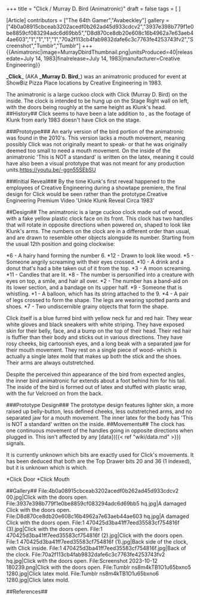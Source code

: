 +++
title = "Click / Murray D. Bird (Animatronic)"
draft = false
tags = [ ]

[Article]
contributors = ["The 64th Gamer","Avabeckley"]
gallery = ["4b0a08915cbceab3202acedf0b262ad45d933cdcv2","3937e398b779f1e0be8859cf083294adc6d69bb5","D8d870ce8db20e608c16b4962a7e63aeb44ae603","1","1","1","1","70a2f113cb4fab9832dafe6c3c7763fe4253743fv2","Screenshot","Tumblr","Tumblr"]
+++
{{Animatronic|image=MurrayDbirdThumbnail.png|unitsProduced=40|releasedate=July 14, 1983|finalrelease=July 14, 1983|manufacturer=Creative Engineering}}

**_Click**_ (AKA **_Murray D. Bird**_) was an animatronic produced for  event at ShowBiz Pizza Place locations by Creative Engineering in 1983.

The animatronic is a large cuckoo clock with Click (Murray D. Bird) on the inside. The clock is intended to be hung up on the Stage Right wall on  left, with the doors being roughly at the same height as Klunk's head.
##History##
Click seems to have been a late addition to , as the  footage of Klunk from early 1983 doesn't have Click on the stage. 

###Prototype###
An early version of the bird portion of the animatronic was found in the 2010's. This version lacks a mouth movement, meaning possibly Click was not originally meant to speak- or that he was originally deemed too small to need a mouth movement. On the inside of the animatronic 'This is NOT a standard' is written on the latex, meaning it could have also been a visual prototype that was not meant for any production units.<ref name=':0'>https://youtu.be/-ggn55SEbSU</ref>

###Initial Reveal###
By the time Klunk's first reveal happened to the employees of Creative Engineering during a showtape premiere, the final design for Click would be seen rather than the prototype.<ref>Creative Engineering Premium Video 'Unkle Klunk Reveal Circa 1983'</ref>

##Design##
The animatronic is a large cuckoo clock made out of wood, with a fake yellow plastic clock face on its front. This clock has two handles that will rotate in opposite directions when powered on, shaped to look like Klunk's arms. The numbers on the clock are in a different order than usual, and are drawn to resemble other objects alongside its number. Starting from the usual 12th position and going clockwise:

*6 - A hairy hand forming the number 6.
*12 - Drawn to look like wood.
*5 - Someone angrily screaming with their eyes crossed.
*10 - A drink and a donut that's had a bite taken out of it from the top.
*3 - A moon screaming.
*11 - Candles that are lit.
*8 - The number is personified into a creature with eyes on top, a smile, and hair all over.
*2 - The number has a band-aid on its lower section, and a bandage on its upper half.
*9 - Someone that is whistling.
*1 - A balloon, which has its string attached to the 9.
*4 - A pair of legs crossed to form the shape. The legs are wearing spotted pants and shoes.
*7 - Two undiscernible grainy objects that form the shape.

Click itself is a blue furred bird with yellow neck fur and red hair. They wear white gloves and black sneakers with white striping. They have exposed skin for their belly, face, and a bump on the top of their head. Their red hair is fluffier than their body and sticks out in various directions. They have rosy cheeks, big cartoonish eyes, and a long beak with a separated jaw for their mouth movement. They rest on a single piece of wood- which is actually a single latex mold that makes up both the stick and the shoes. Their arms are always outstretched.

Despite the perceived thin appearance of the bird from expected angles, the inner bird animatronic fur extends about a foot behind him for his tail. The inside of the bird is formed out of latex and stuffed with plastic wrap, with the fur Velcroed on from the back.

###Prototype Design###
The prototype design features lighter skin, a more raised up belly-button, less defined cheeks, less outstretched arms, and no separated jaw for a mouth movement. The inner latex for the body has 'This is NOT a standard' written on the inside.<ref name=':0' />
##Movements##
The clock has one continuous movement of the handles going in opposite directions when plugged in. This isn't affected by any [data]({{< ref "wiki/data.md" >}}) signals.

It is currently unknown which bits are exactly used for Click's movements. It has been deduced that both are the Top Drawer bits 20 and 36 (1 indexed), but it is unknown which is which.

*Click Door
*Click Mouth

##Gallery##
<gallery>
File:4b0a08915cbceab3202acedf0b262ad45d933cdcv2 00.jpg|Click with the doors open.
File:3937e398b779f1e0be8859cf083294adc6d69bb5 hq.jpg|A damaged Click with the doors open.
File:D8d870ce8db20e608c16b4962a7e63aeb44ae603 hq.jpg|A damaged Click with the doors open.
File:1 470425d3ba41ff7eed35583cf754816f (3).jpg|Click with the doors open.
File:1 470425d3ba41ff7eed35583cf754816f (2).jpg|Click with the doors open.
File:1 470425d3ba41ff7eed35583cf754816f (1).jpg|Back side of the clock, with Click inside.
File:1 470425d3ba41ff7eed35583cf754816f.jpg|Back of the clock.
File:70a2f113cb4fab9832dafe6c3c7763fe4253743fv2 hq.jpg|Click with the doors open.
File:Screenshot 2023-10-12 180239.png|Click with the doors open.
File:Tumblr ns8m4kTB1O1u65bxno5 1280.jpg|Click latex mold.
File:Tumblr ns8m4kTB1O1u65bxno6 1280.jpg|Click latex mold.
</gallery>

##References##
<references />